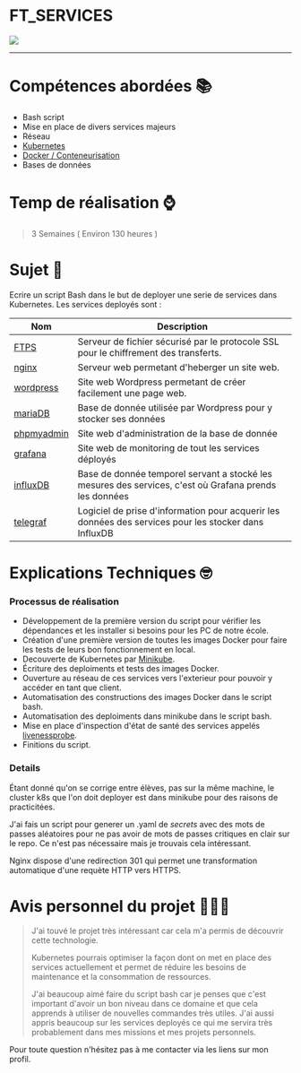 
# FT_SERVICES

![](https://www.combell.com/fr/blog/files/Kubernetes-Combell-750x256.jpg)

---

# Compétences abordées 📚

- Bash script
- Mise en place de divers services majeurs
- Réseau
- [Kubernetes][url_kubernetes]
- [Docker / Conteneurisation](url_docker)
- Bases de données

# Temp de réalisation ⌚️

> 3 Semaines ( Environ 130 heures )

# Sujet 📄

Ecrire un script Bash dans le but de deployer une serie de services dans Kubernetes.
Les services deployés sont :

| Nom		| Description	|
|-----------|---------------|
| [FTPS][url_ftps]		| Serveur de fichier sécurisé par le protocole SSL pour le chiffrement des transferts. |
| [nginx][url_nginx]		| Serveur web permetant d'heberger un site web. |
| [wordpress][url_wordpress]	| Site web Wordpress permetant de créer facilement une page web. |
| [mariaDB][url_mariadb] | Base de donnée utilisée par Wordpress pour y stocker ses données |
| [phpmyadmin][url_phpmyadmin] | Site web d'administration de la base de donnée |
| [grafana][url_grafana] | Site web de monitoring de tout les services déployés |
| [influxDB][url_influxdb] | Base de donnée temporel servant a stocké les mesures des services, c'est où Grafana prends les données |
| [telegraf][url_telegraf] | Logiciel de prise d'information pour acquerir les données des services pour les stocker dans InfluxDB |

# Explications Techniques 🤓

### Processus de réalisation
- Développement de la première version du script pour vérifier les dépendances et les installer si besoins pour les PC de notre école.
- Création d'une première version de toutes les images Docker pour faire les tests de leurs bon fonctionnement en local.
- Decouverte de Kubernetes par [Minikube][url_minikube].
- Écriture des deploiments et tests des images Docker.
- Ouverture au réseau de ces services vers l'exterieur pour pouvoir y accéder en tant que client.
- Automatisation des constructions des images Docker dans le script bash.
- Automatisation des deploiments dans minikube dans le script bash.
- Mise en place d'inspection d'état de santé des services appelés [livenessprobe][url_livenessprobe].
- Finitions du script.

### Details
Étant donné qu'on se corrige entre élèves, pas sur la même machine, le cluster k8s que l'on doit deployer est dans minikube pour des raisons de practicitées.

J'ai fais un script pour generer un .yaml de *secrets* avec des mots de passes aléatoires pour ne pas avoir de mots de passes critiques en clair sur le repo. Ce n'est pas nécessaire mais je trouvais cela intéressant.

Nginx dispose d'une redirection 301 qui permet une transformation automatique d'une requète HTTP vers HTTPS.

# Avis personnel du projet 👨🏻‍🔬

> J'ai touvé le projet très intéressant car cela m'a permis de découvrir cette technologie.
> 
> Kubernetes pourrais optimiser la façon dont on met en place des services actuellement et permet de réduire les besoins de maintenance et la consommation de ressources.
> 
> J'ai beaucoup aimé faire du script bash car je penses que c'est important d'avoir un bon niveau dans ce domaine et que cela apprends à utiliser de nouvelles commandes très utiles.
> J'ai aussi appris beaucoup sur les services deployés ce qui me servira très probablement dans mes missions et mes projets personnels.

[url_kubernetes]: https://fr.wikipedia.org/wiki/Kubernetes
[url_ftps]: https://fr.wikipedia.org/wiki/File_Transfer_Protocol_Secure#:~:text=Le%20File%20Transfer%20Protocol%20Secure%C3%A0%20un%20certificat%20d'authentification.
[url_docker]: https://www.redhat.com/fr/topics/containers
[url_nginx]: https://fr.wikipedia.org/wiki/NGINX
[url_wordpress]: https://fr.wikipedia.org/wiki/WordPress
[url_mariadb]: https://fr.wikipedia.org/wiki/MariaDB
[url_phpmyadmin]: https://fr.wikipedia.org/wiki/PhpMyAdmin
[url_grafana]: https://grafana.com/grafana/
[url_influxdb]: https://docs.influxdata.com/influxdb/v1.8/
[url_telegraf]: https://docs.influxdata.com/telegraf/v1.15/
[url_minikube]: https://kubernetes.io/fr/docs/setup/learning-environment/minikube/
[url_livenessprobe]: https://kubernetes.io/docs/tasks/configure-pod-container/configure-liveness-readiness-startup-probes/

Pour toute question n'hésitez pas à me contacter via les liens sur mon profil.
